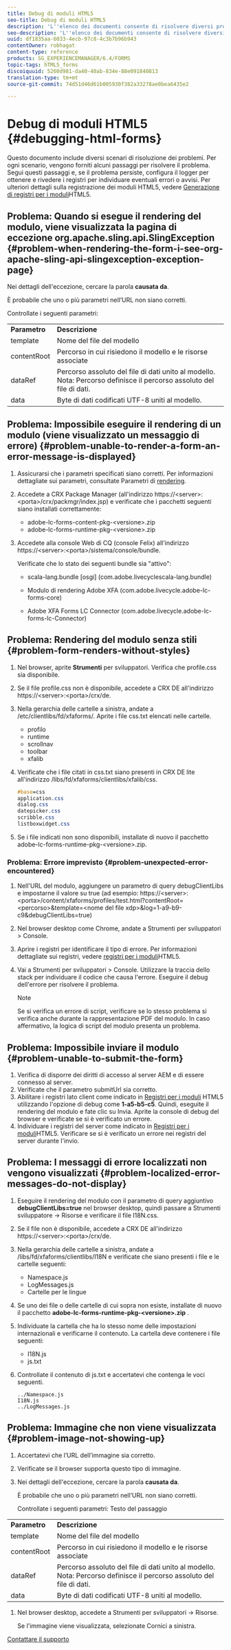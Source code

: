 ```yaml
---
title: Debug di moduli HTML5
seo-title: Debug di moduli HTML5
description: 'L''elenco dei documenti consente di risolvere diversi problemi noti. '
seo-description: 'L''elenco dei documenti consente di risolvere diversi problemi noti. '
uuid: df1835aa-6033-4ecb-97c8-4c3b7b96b943
contentOwner: robhagat
content-type: reference
products: SG_EXPERIENCEMANAGER/6.4/FORMS
topic-tags: hTML5_forms
discoiquuid: 5260d981-da40-40ab-834e-88e091840813
translation-type: tm+mt
source-git-commit: 74d51d46d61b005930f382a33278ae0bea6435e2

---
```



# Debug di moduli HTML5 {#debugging-html-forms}

Questo documento include diversi scenari di risoluzione dei problemi. Per ogni scenario, vengono forniti alcuni passaggi per risolvere il problema. Segui questi passaggi e, se il problema persiste, configura il logger per ottenere e rivedere i registri per individuare eventuali errori o avvisi. Per ulteriori dettagli sulla registrazione dei moduli HTML5, vedere [Generazione di registri per i moduli](/help/forms/using/enable-logs.md)HTML5.

## Problema: Quando si esegue il rendering del modulo, viene visualizzata la pagina di eccezione org.apache.sling.api.SlingException {#problem-when-rendering-the-form-i-see-org-apache-sling-api-slingexception-exception-page}

Nei dettagli dell&#39;eccezione, cercare la parola **causata da**.

È probabile che uno o più parametri nell’URL non siano corretti.

Controllate i seguenti parametri:

<table> 
 <tbody> 
  <tr> 
   <td><strong>Parametro</strong></td> 
   <td><strong>Descrizione</strong></td> 
  </tr> 
  <tr> 
   <td>template</td> 
   <td>Nome del file del modello</td> 
  </tr> 
  <tr> 
   <td>contentRoot</td> 
   <td>Percorso in cui risiedono il modello e le risorse associate</td> 
  </tr> 
  <tr> 
   <td>dataRef</td> 
   <td>Percorso assoluto del file di dati unito al modello.<br /> Nota: Percorso definisce il percorso assoluto del file di dati.</td> 
  </tr> 
  <tr> 
   <td>data</td> 
   <td>Byte di dati codificati UTF-8 uniti al modello.</td> 
  </tr> 
 </tbody> 
</table>

## Problema: Impossibile eseguire il rendering di un modulo (viene visualizzato un messaggio di errore) {#problem-unable-to-render-a-form-an-error-message-is-displayed}

1. Assicurarsi che i parametri specificati siano corretti. Per informazioni dettagliate sui parametri, consultate Parametri di [rendering](/help/forms/using/debug.md#main-pars-table).
1. Accedete a CRX Package Manager (all&#39;indirizzo https://&lt;server>:&lt;porta>/crx/packmgr/index.jsp) e verificate che i pacchetti seguenti siano installati correttamente:

   * adobe-lc-forms-content-pkg-&lt;versione>.zip
   * adobe-lc-forms-runtime-pkg-&lt;versione>.zip

1. Accedete alla console Web di CQ (console Felix) all&#39;indirizzo https://&lt;server>:&lt;porta>/sistema/console/bundle.

   Verificate che lo stato dei seguenti bundle sia &quot;attivo&quot;:

   * scala-lang.bundle [osgi]
   (com.adobe.livecyclescala-lang.bundle)

   * Modulo di rendering Adobe XFA
   (com.adobe.livecycle.adobe-lc-forms-core)

   * Adobe XFA Forms LC Connector
   (com.adobe.livecycle.adobe-lc-forms-lc-Connector)

## Problema: Rendering del modulo senza stili {#problem-form-renders-without-styles}

1. Nel browser, aprite **Strumenti** per sviluppatori. Verifica che profile.css sia disponibile.
1. Se il file profile.css non è disponibile, accedete a CRX DE all&#39;indirizzo https://&lt;server>:&lt;porta>/crx/de.
1. Nella gerarchia delle cartelle a sinistra, andate a /etc/clientlibs/fd/xfaforms/. Aprite i file css.txt elencati nelle cartelle.

   * profilo
   * runtime
   * scrollnav
   * toolbar
   * xfalib

1. Verificate che i file citati in css.txt siano presenti in CRX DE lite all&#39;indirizzo /libs/fd/xfaforms/clientlibs/xfalib/css.

   ```css
   #base=css
   application.css
   dialog.css
   datepicker.css
   scribble.css
   listboxwidget.css
   ```

1. Se i file indicati non sono disponibili, installate di nuovo il pacchetto adobe-lc-forms-runtime-pkg-&lt;versione>.zip.

### Problema: Errore imprevisto {#problem-unexpected-error-encountered}

1. Nell&#39;URL del modulo, aggiungere un parametro di query debugClientLibs e impostarne il valore su true (ad esempio: https://&lt;server>:&lt;porta>/content/xfaforms/profiles/test.html?contentRoot=&lt;percorso>&amp;template=&lt;nome del file xdp>&amp;log=1-a9-b9-c9&amp;debugClientLibs=true)
1. Nel browser desktop come Chrome, andate a Strumenti per sviluppatori > Console.
1. Aprire i registri per identificare il tipo di errore. Per informazioni dettagliate sui registri, vedere [registri per i moduli](/help/forms/using/enable-logs.md)HTML5.
1. Vai a Strumenti per sviluppatori > Console. Utilizzare la traccia dello stack per individuare il codice che causa l&#39;errore. Eseguire il debug dell&#39;errore per risolvere il problema.

   >[!NOTE]
   >
   >Se si verifica un errore di script, verificare se lo stesso problema si verifica anche durante la rappresentazione PDF del modulo. In caso affermativo, la logica di script del modulo presenta un problema.

## Problema: Impossibile inviare il modulo {#problem-unable-to-submit-the-form}

1. Verifica di disporre dei diritti di accesso al server AEM e di essere connesso al server.
1. Verificate che il parametro submitUrl sia corretto.
1. Abilitare i registri lato client come indicato in [Registri per i moduli](/help/forms/using/enable-logs.md) HTML5 utilizzando l&#39;opzione di debug come **1-a5-b5-c5**. Quindi, eseguite il rendering del modulo e fate clic su Invia. Aprite la console di debug del browser e verificate se si è verificato un errore.
1. Individuare i registri del server come indicato in [Registri per i moduli](/help/forms/using/enable-logs.md)HTML5. Verificare se si è verificato un errore nei registri del server durante l&#39;invio.

## Problema: I messaggi di errore localizzati non vengono visualizzati {#problem-localized-error-messages-do-not-display}

1. Eseguire il rendering del modulo con il parametro di query aggiuntivo **debugClientLibs=true** nel browser desktop, quindi passare a Strumenti sviluppatore -> Risorse e verificare il file I18N.css.
1. Se il file non è disponibile, accedete a CRX DE all&#39;indirizzo https://&lt;server>:&lt;porta>/crx/de.
1. Nella gerarchia delle cartelle a sinistra, andate a /libs/fd/xfaforms/clientlibs/I18N e verificate che siano presenti i file e le cartelle seguenti:

   * Namespace.js
   * LogMessages.js
   * Cartelle per le lingue

1. Se uno dei file o delle cartelle di cui sopra non esiste, installate di nuovo il pacchetto **adobe-lc-forms-runtime-pkg-&lt;versione>.zip** .
1. Individuate la cartella che ha lo stesso nome delle impostazioni internazionali e verificarne il contenuto. La cartella deve contenere i file seguenti:

   * I18N.js
   * js.txt

1. Controllate il contenuto di js.txt e accertatevi che contenga le voci seguenti.

   ```
   ../Namespace.js
   I18N.js
   ../LogMessages.js
   ```

## Problema: Immagine che non viene visualizzata {#problem-image-not-showing-up}

1. Accertatevi che l’URL dell’immagine sia corretto.
1. Verificate se il browser supporta questo tipo di immagine.
1. Nei dettagli dell&#39;eccezione, cercare la parola **causata da**.

   È probabile che uno o più parametri nell’URL non siano corretti.

   Controllate i seguenti parametri:
Testo del passaggio

<table> 
 <tbody> 
  <tr> 
   <td><strong>Parametro</strong></td> 
   <td><strong>Descrizione</strong></td> 
  </tr> 
  <tr> 
   <td>template</td> 
   <td>Nome del file del modello</td> 
  </tr> 
  <tr> 
   <td>contentRoot</td> 
   <td>Percorso in cui risiedono il modello e le risorse associate</td> 
  </tr> 
  <tr> 
   <td>dataRef</td> 
   <td>Percorso assoluto del file di dati unito al modello.<br /> Nota: Percorso definisce il percorso assoluto del file di dati.</td> 
  </tr> 
  <tr> 
   <td>data</td> 
   <td>Byte di dati codificati UTF-8 uniti al modello.</td> 
  </tr> 
 </tbody> 
</table>

1. Nel browser desktop, accedete a Strumenti per sviluppatori -> Risorse.

   Se l&#39;immagine viene visualizzata, selezionate Cornici a sinistra.

[Contattare il supporto](https://www.adobe.com/account/sign-in.supportportal.html)
